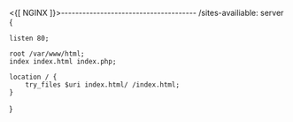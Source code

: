 <{[ NGINX ]}>--------------------------------------
/sites-availiable:
server {

	listen 80;
	
	root /var/www/html;
	index index.html index.php;
	
	location / {
		try_files $uri index.html/ /index.html;
	}
}